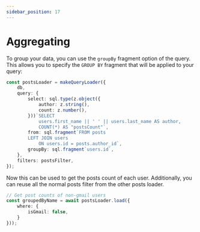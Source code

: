 ```yaml
---
sidebar_position: 17
---
```


# Aggregating

To group your data, you can use the `groupBy` fragment option of the query. This allows you to specify the `GROUP BY` fragment that will be applied to your query:

```ts
const postsLoader = makeQueryLoader({
    db,
    query: {
        select: sql.type(z.object({
            author: z.string(),
            count: z.number(),
        }))`SELECT
            users.first_name || ' ' || users.last_name AS author,
            COUNT(*) AS "postsCount"`,
        from: sql.fragment`FROM posts
        LEFT JOIN users
            ON users.id = posts.author_id`,
        groupBy: sql.fragment`users.id`,
    },
    filters: postsFilter,
});
```

Now this can be used to get the posts count of each user. Additionally, you can reuse all the normal posts filter from the other posts loader.

```ts
// Get post counts of non-gmail users
const groupedByName = await postsLoader.load({
    where: {
        isGmail: false,
    }
}));
```
